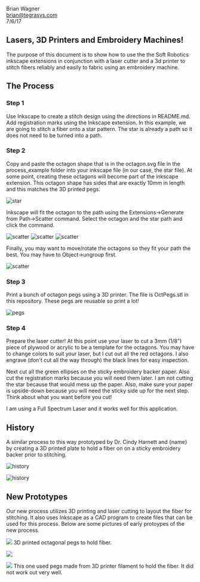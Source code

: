 Brian Wagner  
brian@tegrasys.com  
7/6/17

## Lasers, 3D Printers and Embroidery Machines!

The purpose of this document is to show how to use the the Soft Robotics inkscape extensions in conjunction with a laser cutter and a 3d printer to stitch fibers reliably and easily to fabric using an embroidery machine.

## The Process

### Step 1

Use Inkscape to create a stitch design using the directions in README.md.  Add registration marks using the Inkscape extension.  In this example, we are going to stitch a fiber onto a star pattern.  The star is already a path so it does not need to be turned into a path.  

### Step 2

Copy and paste the octagon shape that is in the octagon.svg file in the process_example folder into your inkscape file (in our case, the star file).  At some point, creating these octagons will become part of the inkscape extension.  This octagon shape has sides that are exactly 10mm in length and this matches the 3D printed pegs.  

![star](process_images/star_octo.jpg)

Inkscape will fit the octagon to the path using the Extensions->Generate from Path->Scatter command.
Select the octagon and the star path and click the command.

![scatter](process_images/scatter.jpg)
![scatter](process_images/scatter2.jpg)
![scatter](process_images/scatter3.jpg)

Finally, you may want to move/rotate the octagons so they fit your path the best.  You may have to Object->ungroup first.

![scatter](process_images/scatter4.jpg)

### Step 3

Print a bunch of octagon pegs using a 3D printer.  The file is OctPegs.stl in this repository.  These pegs are reusable so print a lot!

![pegs](process_images/pegs3D.jpg)

### Step 4

Prepare the laser cutter!  At this point use your laser to cut a 3mm (1/8") piece of plywood or acrylic to be a template for the octagons.  You may have to change colors to suit your laser, but I cut out all the red octagons.  I also engrave (don't cut all the way through) the black lines for easy inspection.  

Next cut all the green ellipses on the sticky embroidery backer paper.  Also cut the registration marks because you will need them later.  I am not cutting the star because that would mess up the paper.  Also, make sure your paper is upside-down because you will need the sticky side up for the next step.  Think about what you want before you cut!

I am using a Full Spectrum Laser and it works well for this application.










## History

A similar process to this way prototyped by Dr. Cindy Harnett and {name} by creating a 3D printed plate to hold a fiber on on a sticky embroidery backer prior to stitching.  

![history](process_images/threadONtemplate.jpg)

![history](process_images/Sticky4.jpg)

## New Prototypes

Our new process utilizes 3D printing and laser cutting to layout the fiber for stitching.  It also uses Inkscape as a CAD program to create files that can be used for this process.  Below are some pictures of early protoypes of the new process.


![](process_images/pegs1.jpg)
3D printed octagonal pegs to hold fiber.

![](process_images/pegs2.jpg)

![](process_images/pegs3.jpg) This one used pegs made from 3D printer filament to hold the fiber.  It did not work out very well.



